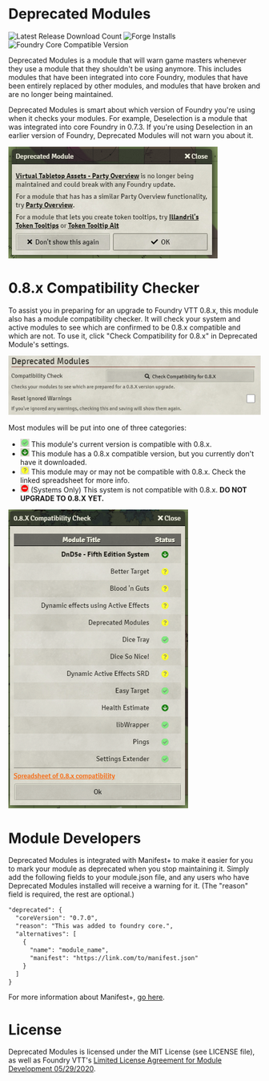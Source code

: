 # Deprecated Modules
![Latest Release Download Count](https://img.shields.io/badge/dynamic/json?label=Downloads%20(Latest)&query=assets%5B1%5D.download_count&url=https%3A%2F%2Fapi.github.com%2Frepos%2FLeague-of-Foundry-Developers%2FFoundryVTT-Deprecated-Modules%2Freleases%2Flatest)
![Forge Installs](https://img.shields.io/badge/dynamic/json?label=Forge%20Installs&query=package.installs&suffix=%25&url=https%3A%2F%2Fforge-vtt.com%2Fapi%2Fbazaar%2Fpackage%2Fdeprecated-modules&colorB=4aa94a)
![Foundry Core Compatible Version](https://img.shields.io/badge/dynamic/json.svg?url=https%3A%2F%2Fraw.githubusercontent.com%2FLeague-of-Foundry-Developers%2FFoundryVTT-Deprecated-Modules%2Fmaster%2FModule%2Fmodule.json&label=Foundry%20Version&query=$.compatibleCoreVersion&colorB=orange)

Deprecated Modules is a module that will warn game masters whenever they use a module that they shouldn't be using anymore. This includes modules that have been integrated into core Foundry, modules that have been entirely replaced by other modules, and modules that have broken and are no longer being maintained.

Deprecated Modules is smart about which version of Foundry you're using when it checks your modules. For example, Deselection is a module that was integrated into core Foundry in 0.7.3. If you're using Deselection in an earlier version of Foundry, Deprecated Modules will not warn you about it.

![Example](images/ExampleWarning.png)

# 0.8.x Compatibility Checker

To assist you in preparing for an upgrade to Foundry VTT 0.8.x, this module also has a module compatibility checker. It will check your system and active modules to see which are confirmed to be 0.8.x compatible and which are not. To use it, click "Check Compatibility for 0.8.x" in Deprecated Module's settings.

![Settings](images/Settings.png)

Most modules will be put into one of three categories:

* ![Good](images/Compatible.png) This module's current version is compatible with 0.8.x.
* ![Download](images/Download.png) This module has a 0.8.x compatible version, but you currently don't have it downloaded.
* ![Spreadsheet](images/CheckSpreadsheet.png) This module may or may not be compatible with 0.8.x. Check the linked spreadsheet for more info.
* ![Incompatible](images/Incompatible.png) (Systems Only) This system is not compatible with 0.8.x. **DO NOT UPGRADE TO 0.8.X YET.**

![CompatibilityCheckWindow](images/CompatibilityCheck.png)

# Module Developers

Deprecated Modules is integrated with Manifest+ to make it easier for you to mark your module as deprecated when you stop maintaining it.
Simply add the following fields to your module.json file, and any users who have Deprecated Modules installed will receive a warning for it. (The "reason" field is required, the rest are optional.)

```
"deprecated": {
  "coreVersion": "0.7.0",
  "reason": "This was added to foundry core.",
  "alternatives": [
    {
      "name": "module_name",
      "manifest": "https://link.com/to/manifest.json"
    }
  ]
}
```

For more information about Manifest+, [go here](https://foundryvtt.wiki/en/development/manifest-plus).

# License
Deprecated Modules is licensed under the MIT License (see LICENSE file), as well as Foundry VTT's [Limited License Agreement for Module Development 05/29/2020](https://foundryvtt.com/article/license/).